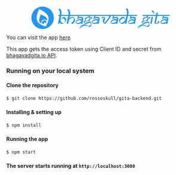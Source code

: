 <p align='center'><img align='center' src='https://github.com/rossoskull/gita/blob/master/src/IMG/bgblue2.png'></img></p>  

You can visit the app [here](https://rossoskull.me/gita)


This app gets the access token using Client ID and secret from [bhagavadgita.io API](https://bhagavadgita.io/api/).

### Running on your local system
#### Clone the repository
```sh
$ git clone https://github.com/rossoskull/gita-backend.git
```
#### Installing & setting up
```sh
$ npm install
```
#### Running the app
```sh
$ npm start
```
#### The server starts running at `http://localhost:3000`

